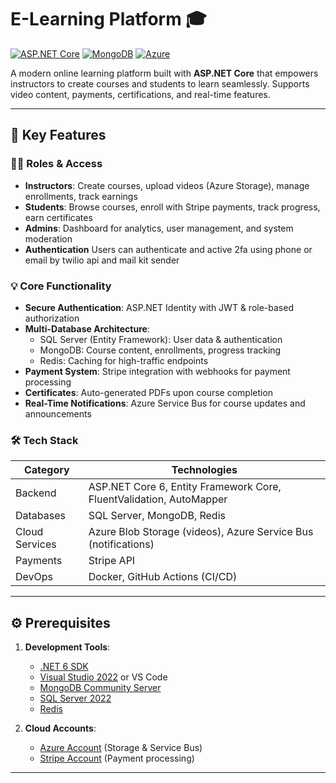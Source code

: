 # E-Learning Platform 🎓

[![ASP.NET Core](https://img.shields.io/badge/ASP.NET_Core-6.0+-blue.svg)](https://dotnet.microsoft.com/)
[![MongoDB](https://img.shields.io/badge/MongoDB-7.0+-green.svg)](https://www.mongodb.com/)
[![Azure](https://img.shields.io/badge/Azure_Storage-%230078D4.svg?logo=microsoft-azure)](https://azure.microsoft.com/)

A modern online learning platform built with **ASP.NET Core** that empowers instructors to create courses and students to learn seamlessly. Supports video content, payments, certifications, and real-time features.

---

## 🚀 Key Features

### 👩🏫 Roles & Access
- **Instructors**: Create courses, upload videos (Azure Storage), manage enrollments, track earnings
- **Students**: Browse courses, enroll with Stripe payments, track progress, earn certificates
- **Admins**: Dashboard for analytics, user management, and system moderation
- **Authentication** Users can authenticate and active 2fa using phone or email by twilio api and mail kit sender

### 💡 Core Functionality
- **Secure Authentication**: ASP.NET Identity with JWT & role-based authorization
- **Multi-Database Architecture**:
  - SQL Server (Entity Framework): User data & authentication
  - MongoDB: Course content, enrollments, progress tracking
  - Redis: Caching for high-traffic endpoints
- **Payment System**: Stripe integration with webhooks for payment processing
- **Certificates**: Auto-generated PDFs upon course completion
- **Real-Time Notifications**: Azure Service Bus for course updates and announcements

### 🛠️ Tech Stack
| Category          | Technologies                                                                 |
|-------------------|------------------------------------------------------------------------------|
| Backend           | ASP.NET Core 6, Entity Framework Core, FluentValidation, AutoMapper         |
| Databases         | SQL Server, MongoDB, Redis                                                   |
| Cloud Services    | Azure Blob Storage (videos), Azure Service Bus (notifications)              |
| Payments          | Stripe API                                                                   |
| DevOps            | Docker, GitHub Actions (CI/CD)                                              |

---

## ⚙️ Prerequisites

1. **Development Tools**:
   - [.NET 6 SDK](https://dotnet.microsoft.com/download)
   - [Visual Studio 2022](https://visualstudio.microsoft.com/) or VS Code
   - [MongoDB Community Server](https://www.mongodb.com/try/download/community)
   - [SQL Server 2022](https://www.microsoft.com/en-us/sql-server/sql-server-downloads)
   - [Redis](https://redis.io/download)

2. **Cloud Accounts**:
   - [Azure Account](https://azure.microsoft.com/) (Storage & Service Bus)
   - [Stripe Account](https://stripe.com/) (Payment processing)

---
